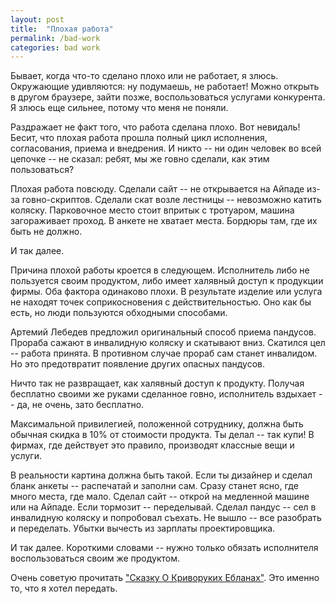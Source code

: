 ```yaml
---
layout: post
title:  "Плохая работа"
permalink: /bad-work
categories: bad work
---
```


Бывает, когда что-то сделано плохо или не работает, я злюсь. Окружающие
удивляются: ну подумаешь, не работает! Можно открыть в другом браузере, зайти
позже, воспользоваться услугами конкурента. Я злюсь еще сильнее, потому что меня
не поняли.

Раздражает не факт того, что работа сделана плохо. Вот невидаль! Бесит, что
плохая работа прошла полный цикл исполнения, согласования, приема и внедрения. И
никто -- ни один человек во всей цепочке -- не сказал: ребят, мы же говно
сделали, как этим пользоваться?

Плохая работа повсюду. Сделали сайт -- не открывается на Айпаде из-за
говно-скриптов. Сделали скат возле лестницы -- невозможно катить
коляску. Парковочное место стоит впритык с тротуаром, машина загораживает
проход. В анкете не хватает места. Бордюры там, где их быть не должно.

И так далее.

Причина плохой работы кроется в следующем. Исполнитель либо не пользуется своим
продуктом, либо имеет халявный доступ к продукции фирмы. Оба фактора одинаково
плохи. В результате изделие или услуга не находят точек соприкосновения с
действительностью. Оно как бы есть, но люди пользуются обходными способами.

Артемий Лебедев предложил оригинальный способ приема пандусов. Прораба сажают в
инвалидную коляску и скатывают вниз. Скатился цел -- работа принята. В противном
случае прораб сам станет инвалидом. Но это предотвратит появление других опасных
пандусов.

Ничто так не развращает, как халявный доступ к продукту. Получая бесплатно
своими же руками сделанное говно, исполнитель вздыхает -- да, не очень, зато
бесплатно.

Максимальной привилегией, положенной сотруднику, должна быть обычная скидка в
10% от стоимости продукта. Ты делал -- так купи! В фирмах, где действует это
правило, производят классные вещи и услуги.

В реальности картина должна быть такой. Если ты дизайнер и сделал бланк анкеты
-- распечатай и заполни сам. Сразу станет ясно, где много места, где
мало. Сделал сайт -- открой на медленной машине или на Айпаде. Если тормозит --
переделывай. Сделал пандус -- сел в инвалидную коляску и попробовал съехать. Не
вышло -- все разобрать и переделать. Убытки вычесть из зарплаты проектировщика.

И так далее. Короткими словами -- нужно только обязать исполнителя
воспользоваться своим же продуктом.

Очень советую прочитать ["Сказку О Криворуких Ебланах"][eblany]. Это именно то,
что я хотел передать.

[eblany]: http://nl.livejournal.com/1214265.html
